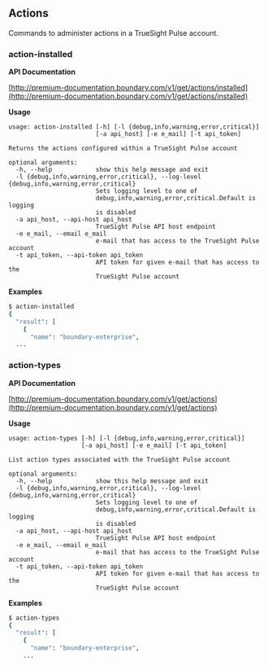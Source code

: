 ## Actions

Commands to administer actions in a TrueSight Pulse account.

### action-installed

**API Documentation**

[http://premium-documentation.boundary.com/v1/get/actions/installed](http://premium-documentation.boundary.com/v1/get/actions/installed)

**Usage**

```
usage: action-installed [-h] [-l {debug,info,warning,error,critical}]
                        [-a api_host] [-e e_mail] [-t api_token]

Returns the actions configured within a TrueSight Pulse account

optional arguments:
  -h, --help            show this help message and exit
  -l {debug,info,warning,error,critical}, --log-level {debug,info,warning,error,critical}
                        Sets logging level to one of
                        debug,info,warning,error,critical.Default is logging
                        is disabled
  -a api_host, --api-host api_host
                        TrueSight Pulse API host endpoint
  -e e_mail, --email e_mail
                        e-mail that has access to the TrueSight Pulse account
  -t api_token, --api-token api_token
                        API token for given e-mail that has access to the
                        TrueSight Pulse account
```

**Examples**

```bash
$ action-installed
{
  "result": [
    {
      "name": "boundary-enterprise",
  ...
```


### action-types

**API Documentation**

[http://premium-documentation.boundary.com/v1/get/actions](http://premium-documentation.boundary.com/v1/get/actions)

**Usage**

```
usage: action-types [-h] [-l {debug,info,warning,error,critical}]
                    [-a api_host] [-e e_mail] [-t api_token]

List action types associated with the TrueSight Pulse account

optional arguments:
  -h, --help            show this help message and exit
  -l {debug,info,warning,error,critical}, --log-level {debug,info,warning,error,critical}
                        Sets logging level to one of
                        debug,info,warning,error,critical.Default is logging
                        is disabled
  -a api_host, --api-host api_host
                        TrueSight Pulse API host endpoint
  -e e_mail, --email e_mail
                        e-mail that has access to the TrueSight Pulse account
  -t api_token, --api-token api_token
                        API token for given e-mail that has access to the
                        TrueSight Pulse account
```

**Examples**

```bash
$ action-types
{
  "result": [
    {
      "name": "boundary-enterprise",
    ...
```

